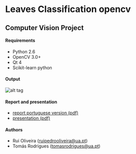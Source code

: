 # Leaves Classification opencv

Computer Vision Project 
--


#### Requirements 

* Python 2.6
* OpenCV 3.0+
* Qt 4
* Scikit-learn python


#### Output


![alt tag](blob:http://imgur.com/6e4fd6bc-8d78-400b-9d5f-252a5e89b9c6)


#### Report and presentation
* [report portuguese version (pdf)](https://github.com/ruipoliveira/leaves-classification-opencv/blob/master/docs/VC1617_report_project.pdf) 
* [presentation (pdf)](https://github.com/ruipoliveira)


#### Authors

* Rui Oliveira (ruipedrooliveira@ua.pt)
* Tomás Rodrigues (tomasrodrigues@ua.pt)
